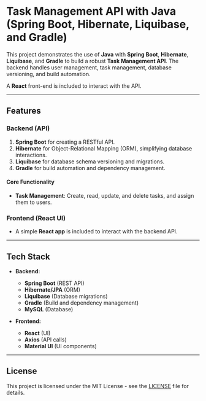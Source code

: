# **Task Management API with Java (Spring Boot, Hibernate, Liquibase, and Gradle)**

This project demonstrates the use of **Java** with **Spring Boot**, **Hibernate**, **Liquibase**, and **Gradle** to build a robust **Task Management API**. The backend handles user management, task management, database versioning, and build automation.

A **React** front-end is included to interact with the API.

---

## **Features**

### **Backend (API)**
1. **Spring Boot** for creating a RESTful API.
2. **Hibernate** for Object-Relational Mapping (ORM), simplifying database interactions.
3. **Liquibase** for database schema versioning and migrations.
4. **Gradle** for build automation and dependency management.

#### **Core Functionality**
- **Task Management**: Create, read, update, and delete tasks, and assign them to users.

### **Frontend (React UI)**
- A simple **React app** is included to interact with the backend API.

---

## **Tech Stack**

- **Backend:**
  - **Spring Boot** (REST API)
  - **Hibernate/JPA** (ORM)
  - **Liquibase** (Database migrations)
  - **Gradle** (Build and dependency management)
  - **MySQL** (Database)

- **Frontend:**
  - **React** (UI)
  - **Axios** (API calls)
  - **Material UI** (UI components)

---

## **License**

This project is licensed under the MIT License - see the [LICENSE](LICENSE) file for details.

